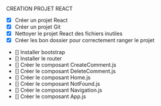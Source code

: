 CREATION PROJET REACT

- [x]  Créer un projet React
- [x]   Créer un projet Git
- [x]  Nettoyer le projet React des fichiers inutiles
- [x] Créer les bon dossier pour correctement ranger le projet
- []  Installer bootstrap
- []  Installer le router
- []  Créer le composant CreateComment.js
- []  Créer le composant DeleteComment.js
- []  Créer le composant Home.js
- []  Créer le composant NotFound.js
- []  Créer le composant Navigation.js
- []  Créer le composant App.js
